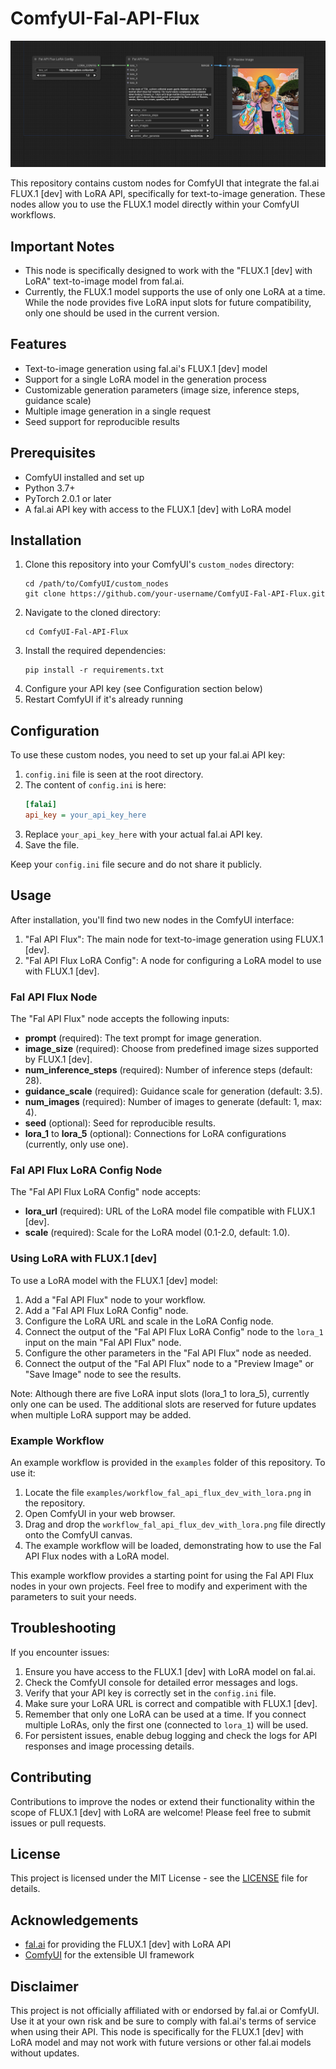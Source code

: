 # ComfyUI-Fal-API-Flux

![example workflow](examples/workflow_fal_api_flux_dev_with_lora.png "Example workflow")

This repository contains custom nodes for ComfyUI that integrate the fal.ai FLUX.1 [dev] with LoRA API, specifically for text-to-image generation. These nodes allow you to use the FLUX.1 model directly within your ComfyUI workflows.

## Important Notes

- This node is specifically designed to work with the "FLUX.1 [dev] with LoRA" text-to-image model from fal.ai.
- Currently, the FLUX.1 model supports the use of only one LoRA at a time. While the node provides five LoRA input slots for future compatibility, only one should be used in the current version.

## Features

- Text-to-image generation using fal.ai's FLUX.1 [dev] model
- Support for a single LoRA model in the generation process
- Customizable generation parameters (image size, inference steps, guidance scale)
- Multiple image generation in a single request
- Seed support for reproducible results

## Prerequisites

- ComfyUI installed and set up
- Python 3.7+
- PyTorch 2.0.1 or later
- A fal.ai API key with access to the FLUX.1 [dev] with LoRA model

## Installation

1. Clone this repository into your ComfyUI's `custom_nodes` directory:
   ```
   cd /path/to/ComfyUI/custom_nodes
   git clone https://github.com/your-username/ComfyUI-Fal-API-Flux.git
   ```
2. Navigate to the cloned directory:
   ```
   cd ComfyUI-Fal-API-Flux
   ```
3. Install the required dependencies:
   ```
   pip install -r requirements.txt
   ```
4. Configure your API key (see Configuration section below)
5. Restart ComfyUI if it's already running

## Configuration

To use these custom nodes, you need to set up your fal.ai API key:

1. `config.ini` file is seen at the root directory.
2. The content of `config.ini` is here:
   ```ini
   [falai]
   api_key = your_api_key_here
   ```
3. Replace `your_api_key_here` with your actual fal.ai API key.
4. Save the file.

Keep your `config.ini` file secure and do not share it publicly.

## Usage

After installation, you'll find two new nodes in the ComfyUI interface:

1. "Fal API Flux": The main node for text-to-image generation using FLUX.1 [dev].
2. "Fal API Flux LoRA Config": A node for configuring a LoRA model to use with FLUX.1 [dev].

### Fal API Flux Node

The "Fal API Flux" node accepts the following inputs:

- **prompt** (required): The text prompt for image generation.
- **image_size** (required): Choose from predefined image sizes supported by FLUX.1 [dev].
- **num_inference_steps** (required): Number of inference steps (default: 28).
- **guidance_scale** (required): Guidance scale for generation (default: 3.5).
- **num_images** (required): Number of images to generate (default: 1, max: 4).
- **seed** (optional): Seed for reproducible results.
- **lora_1** to **lora_5** (optional): Connections for LoRA configurations (currently, only use one).

### Fal API Flux LoRA Config Node

The "Fal API Flux LoRA Config" node accepts:

- **lora_url** (required): URL of the LoRA model file compatible with FLUX.1 [dev].
- **scale** (required): Scale for the LoRA model (0.1-2.0, default: 1.0).

### Using LoRA with FLUX.1 [dev]

To use a LoRA model with the FLUX.1 [dev] model:

1. Add a "Fal API Flux" node to your workflow.
2. Add a "Fal API Flux LoRA Config" node.
3. Configure the LoRA URL and scale in the LoRA Config node.
4. Connect the output of the "Fal API Flux LoRA Config" node to the `lora_1` input on the main "Fal API Flux" node.
5. Configure the other parameters in the "Fal API Flux" node as needed.
6. Connect the output of the "Fal API Flux" node to a "Preview Image" or "Save Image" node to see the results.

Note: Although there are five LoRA input slots (lora_1 to lora_5), currently only one can be used. The additional slots are reserved for future updates when multiple LoRA support may be added.

### Example Workflow

An example workflow is provided in the `examples` folder of this repository. To use it:

1. Locate the file `examples/workflow_fal_api_flux_dev_with_lora.png` in the repository.
2. Open ComfyUI in your web browser.
3. Drag and drop the `workflow_fal_api_flux_dev_with_lora.png` file directly onto the ComfyUI canvas.
4. The example workflow will be loaded, demonstrating how to use the Fal API Flux nodes with a LoRA model.

This example workflow provides a starting point for using the Fal API Flux nodes in your own projects. Feel free to modify and experiment with the parameters to suit your needs.

## Troubleshooting

If you encounter issues:

1. Ensure you have access to the FLUX.1 [dev] with LoRA model on fal.ai.
2. Check the ComfyUI console for detailed error messages and logs.
3. Verify that your API key is correctly set in the `config.ini` file.
4. Make sure your LoRA URL is correct and compatible with FLUX.1 [dev].
5. Remember that only one LoRA can be used at a time. If you connect multiple LoRAs, only the first one (connected to `lora_1`) will be used.
6. For persistent issues, enable debug logging and check the logs for API responses and image processing details.

## Contributing

Contributions to improve the nodes or extend their functionality within the scope of FLUX.1 [dev] with LoRA are welcome! Please feel free to submit issues or pull requests.

## License

This project is licensed under the MIT License - see the [LICENSE](LICENSE) file for details.

## Acknowledgements

- [fal.ai](https://fal.ai) for providing the FLUX.1 [dev] with LoRA API
- [ComfyUI](https://github.com/comfyanonymous/ComfyUI) for the extensible UI framework

## Disclaimer

This project is not officially affiliated with or endorsed by fal.ai or ComfyUI. Use it at your own risk and be sure to comply with fal.ai's terms of service when using their API. This node is specifically for the FLUX.1 [dev] with LoRA model and may not work with future versions or other fal.ai models without updates.
